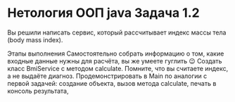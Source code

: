 # Нетология ООП java Задача 1.2

Вы решили написать сервис, который рассчитывает индекс массы тела (body mass index).

Этапы выполнения
Самостоятельно собрать информацию о том, какие входные данные нужны для расчёта, вы же умеете гуглить 😉
Создать класс BmiService с методом calculate. Помните, что вы считаете индекс, а не выдаёте диагноз.
Продемонстрировать в Main по аналогии с первой задачей:
создание объекта,
вызов метода calculate,
печать в консоль результата,
